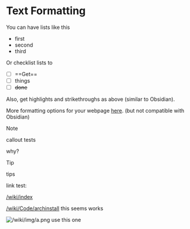 # Text Formatting 

You can have lists like this

- first
- second
- third

Or checklist lists to

- [ ] ==Get==
- [ ] things
- [ ] ~~done~~

Also, get highlights and strikethroughs as above (similar to Obsidian).


More formatting options for your webpage [here](https://squidfunk.github.io/mkdocs-material/reference/formatting/#highlighting-changes). (but not compatible with Obsidian)

> [!note]
> callout tests

why?

> [!tip]
> tips

link test:

[/wiki/index](/wiki/index)

[/wiki/Code/archinstall](/wiki/Code/archinstall) this seems works

![/wiki/img/a.png](/wiki/img/a.png) use this one
